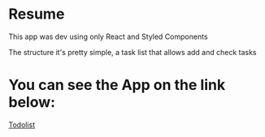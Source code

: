 <h1>Resume</h1>
<p>This app was dev using only React and Styled Components</p>
<p>The structure it's pretty simple, a task list that allows add and check tasks</p>
<h1>You can see the App on the link below:</h1>
<a href="https://todolist-swart-theta.vercel.app/" target="_blank">Todolist</a>
